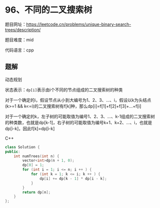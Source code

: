 # 96、不同的二叉搜索树
题目网址：https://leetcode.cn/problems/unique-binary-search-trees/description/

题目难度：mid

代码语言：cpp
## 题解
动态规划

状态表示：`dp[i]`表示由i个不同的节点组成的二叉搜索树的种类

对于一个确定的i，假设节点从小到大编号为1、2、3、...、i，假设以k为头结点(k>=1 && k<=i)的二叉搜索树有f[k]种，那么dp[i]=f[1]+f[2]+f[3]+...+f[i]

对于一个确定的k，左子树的可能取值为编号1、2、3、...、k-1组成的二叉搜索树的种类数，也就是dp[k-1]，右子树的可能取值为编号k+1、k+2、...、i，也就是dp[i-k]，因此f[k]=dp[i-k]

C++
```cpp
class Solution {
public:
    int numTrees(int n) {
        vector<int>dp(n + 1, 0);
        dp[0] = 1;
        for (int i = 1; i <= n; i ++ ) {
            for (int k = 1; k <= i; k ++ ) {
                dp[i] += dp[k - 1] * dp[i - k];
            }
        }
        return dp[n];
    }
};
```
